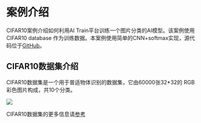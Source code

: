 

# 案例介绍

CIFAR10案例介绍如何利用AI Train平台训练一个图片分类的AI模型。该案例使用CIFAR10 database 作为训练数据。本案例使用简单的CNN+softmax实现，源代码位于[GitHub](https://github.com/ucloud/uai-sdk/tree/master/examples/tensorflow/train/cifar_simple)。

## CIFAR10数据集介绍
CIFAR10数据集是一个用于普适物体识别的数据集，它由60000张32*32的 RGB 彩色图片构成，共10个分类。


![](/ai/uai-train/images/case/cifar/20170322103646555.png)


CIFAR10数据集的更多信息请[参考](http://www.cs.toronto.edu/~kriz/cifar.html)




